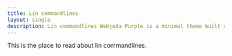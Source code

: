 ```yaml
---
title: Lin commandlines
layout: single
description: Lin commandlines Webjeda Purple is a minimal theme built on default jekyll theme. It is very light highly customizable. Suitable for minimal blogs.
---
```



This is the place to read about lin commandlines.
 
